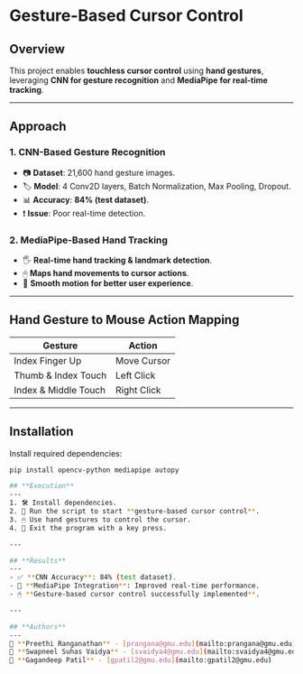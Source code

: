 # **Gesture-Based Cursor Control**

## **Overview**
This project enables **touchless cursor control** using **hand gestures**, leveraging **CNN for gesture recognition** and **MediaPipe for real-time tracking**.

---

## **Approach**
### **1. CNN-Based Gesture Recognition**
- 📷 **Dataset**: 21,600 hand gesture images.
- 🏷️ **Model**: 4 Conv2D layers, Batch Normalization, Max Pooling, Dropout.
- 📊 **Accuracy**: **84% (test dataset)**.
- ❗ **Issue**: Poor real-time detection.

### **2. MediaPipe-Based Hand Tracking**
- 🖐 **Real-time hand tracking & landmark detection**.
- 🖱 **Maps hand movements to cursor actions**.
- 🔄 **Smooth motion for better user experience**.

---

## **Hand Gesture to Mouse Action Mapping**
| Gesture | Action |
|---------|--------|
| Index Finger Up | Move Cursor |
| Thumb & Index Touch | Left Click |
| Index & Middle Touch | Right Click |

---

## **Installation**
Install required dependencies:
```bash
pip install opencv-python mediapipe autopy

## **Execution**
---
1. 🛠 Install dependencies.
2. 🎥 Run the script to start **gesture-based cursor control**.
3. 🖱 Use hand gestures to control the cursor.
4. 🏁 Exit the program with a key press.

---

## **Results**
---
- ✅ **CNN Accuracy**: 84% (test dataset).
- 🎯 **MediaPipe Integration**: Improved real-time performance.
- 🖱 **Gesture-based cursor control successfully implemented**.

---

## **Authors**
---
👤 **Preethi Ranganathan** - [prangana@gmu.edu](mailto:prangana@gmu.edu)  
👤 **Swapneel Suhas Vaidya** - [svaidya4@gmu.edu](mailto:svaidya4@gmu.edu)  
👤 **Gagandeep Patil** - [gpatil2@gmu.edu](mailto:gpatil2@gmu.edu)

